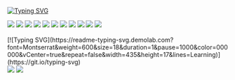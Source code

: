 
[![Typing SVG](https://readme-typing-svg.demolab.com?font=Montserrat&weight=600&size=18&duration=1&pause=1000&color=000000&vCenter=true&repeat=false&width=435&height=17&lines=Skill)](https://git.io/typing-svg)

<div>
<img src="https://img.shields.io/badge/HTML5-E34F26?style=flat&logo=html5&logoColor=white"/>
<img src="https://img.shields.io/badge/CSS3-1572B6?style=flat&logo=css&logoColor=white"/>
<img src="https://img.shields.io/badge/JavaScript-F7DF1E?style=flat&logo=javascript&logoColor=black"/>
<img src="https://img.shields.io/badge/TypeScript-3178C6?style=flat&logo=typescript&logoColor=white"/>
<img src="https://img.shields.io/badge/React-61DAFB?style=flat&logo=React&logoColor=black"/>
<img src="https://img.shields.io/badge/Vite-646CFF?style=flat&logo=Vite&logoColor=ffe362"/>
<img src="https://img.shields.io/badge/Next.js-000000?style=flat&logo=Next.js&logoColor=white"/>
<img src="https://img.shields.io/badge/TanStack Query v5-FF4154?style=flat&logo=reactquery&logoColor=black"/>
<img src="https://img.shields.io/badge/Zustand-413c36?style=flat&logo=Zustand&logoColor=white"/>
<img src="https://img.shields.io/badge/Tailwind CSS-06B6D4?style=flat&logo=tailwindcss&logoColor=white"/>
<img src="https://img.shields.io/badge/Shadcn/ui-000000?style=flat&logo=shadcnui&logoColor=white"/>
</div>

<br/>

<!-->

[![Typing SVG](https://readme-typing-svg.demolab.com?font=Montserrat&weight=600&size=18&duration=1&pause=1000&color=000000&vCenter=true&repeat=false&width=435&height=17&lines=Learning)](https://git.io/typing-svg)

<div>
<img src="https://img.shields.io/badge/Storybook-FF4785?style=flat&logo=Storybook&logoColor=white"/>
<img src="https://img.shields.io/badge/Jotai-272934?style=flat&logo=Jotai&logoColor=white"/>
</div>


<!--
**purplenib/purplenib** is a ✨ _special_ ✨ repository because its `README.md` (this file) appears on your GitHub profile.

Here are some ideas to get you started:

- 🔭 I’m currently working on ...
- 🌱 I’m currently learning ...
- 👯 I’m looking to collaborate on ...
- 🤔 I’m looking for help with ...
- 💬 Ask me about ...
- 📫 How to reach me: ...
- 😄 Pronouns: ...
- ⚡ Fun fact: ...
-->
